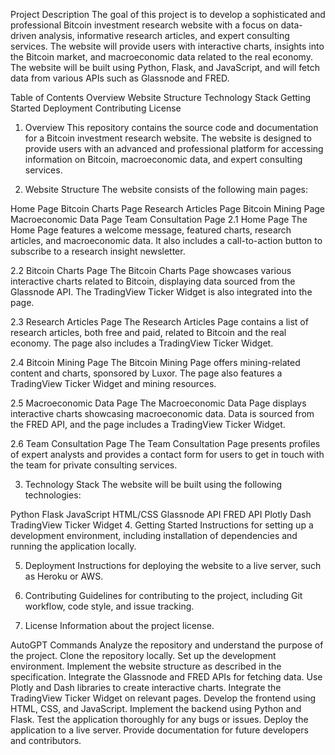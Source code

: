 Project Description
The goal of this project is to develop a sophisticated and professional Bitcoin investment research website with a focus on data-driven analysis, informative research articles, and expert consulting services. The website will provide users with interactive charts, insights into the Bitcoin market, and macroeconomic data related to the real economy. The website will be built using Python, Flask, and JavaScript, and will fetch data from various APIs such as Glassnode and FRED.

Table of Contents
Overview
Website Structure
Technology Stack
Getting Started
Deployment
Contributing
License
1. Overview
This repository contains the source code and documentation for a Bitcoin investment research website. The website is designed to provide users with an advanced and professional platform for accessing information on Bitcoin, macroeconomic data, and expert consulting services.

2. Website Structure
The website consists of the following main pages:

Home Page
Bitcoin Charts Page
Research Articles Page
Bitcoin Mining Page
Macroeconomic Data Page
Team Consultation Page
2.1 Home Page
The Home Page features a welcome message, featured charts, research articles, and macroeconomic data. It also includes a call-to-action button to subscribe to a research insight newsletter.

2.2 Bitcoin Charts Page
The Bitcoin Charts Page showcases various interactive charts related to Bitcoin, displaying data sourced from the Glassnode API. The TradingView Ticker Widget is also integrated into the page.

2.3 Research Articles Page
The Research Articles Page contains a list of research articles, both free and paid, related to Bitcoin and the real economy. The page also includes a TradingView Ticker Widget.

2.4 Bitcoin Mining Page
The Bitcoin Mining Page offers mining-related content and charts, sponsored by Luxor. The page also features a TradingView Ticker Widget and mining resources.

2.5 Macroeconomic Data Page
The Macroeconomic Data Page displays interactive charts showcasing macroeconomic data. Data is sourced from the FRED API, and the page includes a TradingView Ticker Widget.

2.6 Team Consultation Page
The Team Consultation Page presents profiles of expert analysts and provides a contact form for users to get in touch with the team for private consulting services.

3. Technology Stack
The website will be built using the following technologies:

Python
Flask
JavaScript
HTML/CSS
Glassnode API
FRED API
Plotly
Dash
TradingView Ticker Widget
4. Getting Started
Instructions for setting up a development environment, including installation of dependencies and running the application locally.

5. Deployment
Instructions for deploying the website to a live server, such as Heroku or AWS.

6. Contributing
Guidelines for contributing to the project, including Git workflow, code style, and issue tracking.

7. License
Information about the project license.

AutoGPT Commands
Analyze the repository and understand the purpose of the project.
Clone the repository locally.
Set up the development environment.
Implement the website structure as described in the specification.
Integrate the Glassnode and FRED APIs for fetching data.
Use Plotly and Dash libraries to create interactive charts.
Integrate the TradingView Ticker Widget on relevant pages.
Develop the frontend using HTML, CSS, and JavaScript.
Implement the backend using Python and Flask.
Test the application thoroughly for any bugs or issues.
Deploy the application to a live server.
Provide documentation for future developers and contributors.



